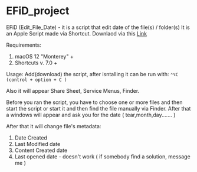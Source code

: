 # EFiD_project

EFiD (Edit_File_Date) - it is a script that edit date of the file(s) / folder(s)
It is an Apple Script made via Shortcut.
Downlaod via this <a href="https://www.icloud.com/shortcuts/10eb9e79778f49e8b4f9ce04072a404b">Link</a>

Requirements: 
1) macOS 12 "Monterey" +
2) Shortcuts v. 7.0 +

Usage:
Add(download) the script, after isntalling it can be run with:
 ```⌃⌥C (control + option + C )```
 
Also it will appear Share Sheet, Service Menus, Finder.

Before you ran the script, you have to choose one or more files and then start the script or start it and then find the file manually via Finder.
After that a windows will appear and ask you for the date ( tear,month,day....... )

After that it will change file's metadata:
1) Date Created
2) Last Modified date
3) Content Created date
4) Last opened date - doesn't work ( if somebody find a solution, message me )
